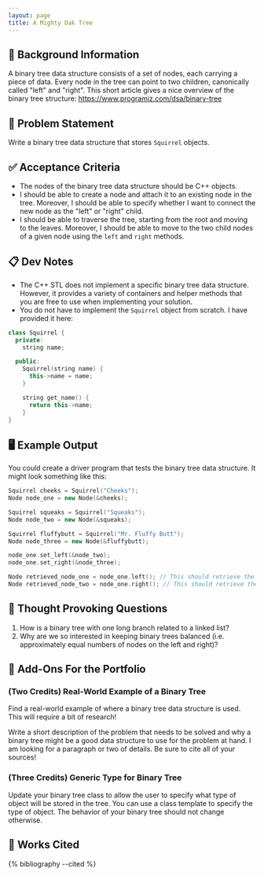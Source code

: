 ```yaml
---
layout: page
title: A Mighty Oak Tree
---
```


## 🔖 Background Information

A binary tree data structure consists of a set of nodes, each carrying a piece of data. Every node in the tree can point to two children, canonically called "left" and "right". This short article gives a nice overview of the binary tree structure: <https://www.programiz.com/dsa/binary-tree>

## 🎯 Problem Statement

Write a binary tree data structure that stores `Squirrel` objects.

## ✅ Acceptance Criteria

* The nodes of the binary tree data structure should be C++ objects.
* I should be able to create a node and attach it to an existing node in the tree. Moreover, I should be able to specify whether I want to connect the new node as the "left" or "right" child.
* I should be able to traverse the tree, starting from the root and moving to the leaves. Moreover, I should be able to move to the two child nodes of a given node using the `left` and `right` methods.

## 📋 Dev Notes

* The C++ STL does not implement a specific binary tree data structure. However, it provides a variety of containers and helper methods that you are free to use when implementing your solution.
* You do not have to implement the `Squirrel` object from scratch. I have provided it here:

```cpp
class Squirrel {
  private:
    string name;

  public:
    Squirrel(string name) {
      this->name = name;
    }

    string get_name() {
      return this->name;
    }
}
```

## 🖥️ Example Output

You could create a driver program that tests the binary tree data structure. It might look something like this:

```cpp
Squirrel cheeks = Squirrel("Cheeks");
Node node_one = new Node(&cheeks);

Squirrel squeaks = Squirrel("Squeaks");
Node node_two = new Node(&squeaks);

Squirrel fluffybutt = Squirrel("Mr. Fluffy Butt");
Node node_three = new Node(&fluffybutt);

node_one.set_left(&node_two);
node_one.set_right(&node_three);

Node retrieved_node_one = node_one.left(); // This should retrieve the left node
Node retrieved_node_two = node_one.right(); // This should retrieve the right node
```

## 📝 Thought Provoking Questions

1. How is a binary tree with one long branch related to a linked list?
2. Why are we so interested in keeping binary trees balanced (i.e. approximately equal numbers of nodes on the left and right)?

## 💼 Add-Ons For the Portfolio

### (Two Credits) Real-World Example of a Binary Tree

Find a real-world example of where a binary tree data structure is used. This will require a bit of research!

Write a short description of the problem that needs to be solved and why a binary tree might be a good data structure to use for the problem at hand. I am looking for a paragraph or two of details. Be sure to cite all of your sources!

### (Three Credits) Generic Type for Binary Tree

Update your binary tree class to allow the user to specify what type of object will be stored in the tree. You can use a class template to specify the type of object. The behavior of your binary tree should not change otherwise.

## 📘 Works Cited

{% bibliography --cited %}
